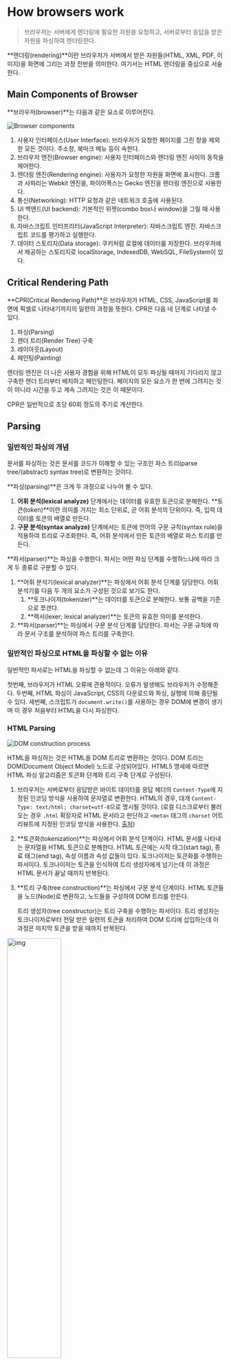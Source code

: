 # How browsers work

> 브라우저는 서버에게 렌더링에 필요한 자원을 요청하고, 서버로부터 응답을 받은 자원을 파싱하여 렌더링한다.

**렌더링(rendering)**이란 브라우저가 서버에서 받은 자원들(HTML, XML, PDF, 이미지)을 화면에 그리는 과정 전반을 의미한다. 여기서는 HTML 렌더링을 중심으로 서술한다.

## Main Components of Browser

**브라우저(browser)**는 다음과 같은 요소로 이루어진다.

![Browser components](https://web-dev.imgix.net/image/T4FyVKpzu4WKF1kBNvXepbi08t52/PgPX6ZMyKSwF6kB8zIhB.png?auto=format)

1. 사용자 인터페이스(User Interface): 브라우저가 요청한 페이지를 그린 창을 제외한 모든 것이다. 주소창, 북마크 메뉴 등이 속한다.
2. 브라우저 엔진(Browser engine): 사용자 인터페이스와 렌더링 엔진 사이의 동작을 제어한다.
3. 렌더링 엔진(Rendering engine): 사용자가 요청한 자원을 화면에 표시한다. 크롬과 사파리는 Webkit 엔진을, 파이어폭스는 Gecko 엔진을 렌더링 엔진으로 사용한다.
4. 통신(Networking): HTTP 요청과 같은 네트워크 호출에 사용된다.
5. UI 백엔드(UI backend): 기본적인 위젯(combo box나 window)을 그릴 때 사용한다.
6. 자바스크립트 인터프리터(JavaScript Interpreter): 자바스크립트 엔진. 자바스크립트 코드를 평가하고 실행한다.
7. 데이터 스토리지(Data storage): 쿠키처럼 로컬에 데이터를 저장한다. 브라우저에서 제공하는 스토리지로 localStorage, IndexedDB, WebSQL, FileSystem이 있다.



## Critical Rendering Path

**CPR(Critical Rendering Path)**은 브라우저가 HTML, CSS, JavaScript를 화면에 픽셀로 나타내기까지의 일련의 과정을 뜻한다. CPR은 다음 네 단계로 나타낼 수 있다.

1. 파싱(Parsing)
2. 렌더 트리(Render Tree) 구축
3. 레이아웃(Layout)
4. 페인팅(Painting)

렌더링 엔진은 더 나은 사용자 경험을 위해 HTML이 모두 파싱될 때까지 기다리지 않고 구축한 렌더 트리부터 배치하고 페인팅한다. 페이지의 모든 요소가 한 번에 그려지는 것이 아니라 시간을 두고 계속 그려지는 것은 이 때문이다.

CPR은 일반적으로 초당 60회 정도의 주기로 계산한다.

## Parsing

### 일반적인 파싱의 개념

문서를 파싱하는 것은 문서를 코드가 이해할 수 있는 구조인 파스 트리(parse tree/(abstract) syntax tree)로 변환하는 것이다.

**파싱(parsing)**은 크게 두 과정으로 나누어 볼 수 있다.

1. **어휘 분석(lexical analyze)** 단계에서는 데이터를 유효한 토큰으로 분해한다. **토큰(token)**이란 의미를 가지는 최소 단위로, 곧 어휘 분석의 단위이다. 즉, 입력 데이터를 토큰의 배열로 만든다.
2. **구문 분석(syntax analyze)** 단계에서는 토큰에 언어의 구문 규칙(syntax rule)을 적용하여 트리로 구조화한다. 즉, 어휘 분석에서 만든 토큰의 배열로 파스 트리를 만든다.

**파서(parser)**는 파싱을 수행한다. 파서는 어떤 파싱 단계를 수행하느냐에 따라 크게 두 종류로 구분할 수 있다.

1. **어휘 분석기(lexical analyzer)**는 파싱에서 어휘 분석 단계를 담당한다. 어휘 분석기를 다음 두 개의 요소가 구성된 것으로 보기도 한다.
   1. **토크나이저(tokenizer)**는 데이터를 토큰으로 분해한다. 보통 공백을 기준으로 쪼갠다.
   2. **렉서(lexer; lexical analyzer)**는 토큰의 유효한 의미를 분석한다.
2. **파서(parser)**는 파싱에서 구문 분석 단계를 담당한다. 파서는 구문 규칙에 따라 문서 구조를 분석하여 파스 트리를 구축한다.

### 일반적인 파싱으로 HTML을 파싱할 수 없는 이유

일반적인 파서로는 HTML을 파싱할 수 없는데 그 이유는 아래와 같다.

첫번째, 브라우저가 HTML 오류에 관용적이다. 오류가 발생해도 브라우저가 수정해준다. 두번째, HTML 파싱이 JavaScript, CSS의 다운로드와 파싱, 실행에 의해 중단될 수 있다. 세번째, 스크립트가 `document.write()`를 사용하는 경우 DOM에 변경이 생기며 이 경우 처음부터 HTML을 다시 파싱한다.

### HTML Parsing

![DOM construction process](https://web-dev.imgix.net/image/C47gYyWYVMMhDmtYSLOWazuyePF2/cSL20piziX7XLekCPCuD.png?auto=format)

HTML을 파싱하는 것은 HTML을 DOM 트리로 변환하는 것이다. DOM 트리는 DOM(Document Object Model) 노드로 구성되어있다. HTML5 명세에 따르면 HTML 파싱 알고리즘은 토큰화 단계와 트리 구축 단계로 구성된다.

1. 브라우저는 서버로부터 응답받은 바이트 데이터를 응답 헤더의 `Content-Type`에 지정된 인코딩 방식을 사용하여 문자열로 변환한다. HTML의 경우, 대개 `Content-Type: text/html; charset=utf-8`으로 명시될 것이다. (로컬 디스크로부터 불러오는 경우 `.html` 확장자로 HTML 문서라고 판단하고 `<meta>` 태그의 `charset` 어트리뷰트에 지정된 인코딩 방식을 사용한다. [출처](https://stackoverflow.com/questions/4696499/meta-charset-utf-8-vs-meta-http-equiv-content-type))

2. **토큰화(tokenization)**는 파싱에서 어휘 분석 단계이다. HTML 문서를 나타내는 문자열을 HTML 토큰으로 분해한다. HTML 토큰에는 시작 태그(start tag), 종료 태그(end tag), 속성 이름과 속성 값들이 있다.
   토크나이저는 토큰화를 수행하는 파서이다. 토크나이저는 토큰을 인식하여 트리 생성자에게 넘기는데 이 과정은 HTML 문서가 끝날 때까지 반복된다.

3. **트리 구축(tree construction)**는 파싱에서 구문 분석 단계이다. HTML 토큰들을 노드(Node)로 변환하고, 노드들을 구성하여 DOM 트리를 만든다.

   트리 생성자(tree constructor)는 트리 구축을 수행하는 파서이다. 트리 생성자는 토크나이저로부터 전달 받은 일련의 토큰을 처리하여 DOM 트리에 삽입하는데 이 과정은 마지막 토큰을 받을 때까지 반복된다.

<img src="https://html.spec.whatwg.org/images/parsing-model-overview.svg" alt="img" style="width: 50%;" />

일반적으로 네트워크 요청으로 가져온 HTML 문서는 위와 같은 알고리즘으로 파싱된다. 여기서 *Script Execution* 분기는 다음을 뜻한다. 랜더링 엔진은 HTML을 파싱하는 중 클래식 스크립트 태그(`<script>`)가 나타나면 HTML 파싱은 멈춘다. `src` 속성이 지정되어있는 경우 해당 스크립트를 다운로드한다. 스크립트의 파싱과 실행이 끝나면 HTML 파싱이 재개된다. 이때 스크립트가 `document.write()`와 같은 API를 사용하면 DOM 트리가 수정되므로 이 경우엔 아예 HTML을 처음부터 다시 파싱한다. 지연 스크립트(`<script defer>`)를 사용하면 스크립트의 파싱과 실행 시점을 조절할 수 있다.

### CSS Parsing

![DOM tree](https://web-dev.imgix.net/image/C47gYyWYVMMhDmtYSLOWazuyePF2/keK3wDv9k2KzJA9QubFx.png?auto=format)

CSS를 파싱하는 것은 CSS를 CSSOM 트리로 변환하는 것이다. CSSOM 트리는 CSSOM(CSS Object Model) 노드로 이루어져있다.

CSS 역시 HTML과 같은 프로세스를 사용한다. 바이트는 문자로, 문자는 토큰으로, 토큰은 노드로 변환되고 노드가 모여 CSSOM 트리를 구성한다.

렌더링 엔진은 HTML을 파싱하는 중 `<link>` 태그나 `<style>` 태그를 만나면 HTML 파싱은 멈춘다. `<link>` 태그의 경우 `href` 속성에 지정된 CSS를 다운로드받는다. 이후 CSS의 파싱이 완료되면 HTML 파싱이 재개된다.

## Render tree construction

**렌더 트리(Render tree)**는 DOM 트리와 CSSOM 트리를 결합한 트리로 화면에 렌더링되는 노드만으로 구성된다. Webkit은 렌더 트리의 노드를 렌더러(renderer) 또는 렌더 객체(render object)라고 부른다. Gecko에서는 프레임 트리(frame tree)라고 하며 그 노드를 프레임(frame)이라고 한다.

렌더링 트리를 구성하는 방법은 아래와 같다.

1. DOM 트리의 루트부터 각 노드를 순회한다. `<script>`, `<meta>`, `<head>` 등의 태그로 만든 노드와 `"display: none;"`과 같이 CSS로 숨겨진 노드는 렌더 트리에서 생략된다.
2. 각 노드에 적절히 대응하는 CSSOM 규칙을 찾아 적용한다.
3. 노드를 컨텐츠와 계산된 스타일과 함께 내보낸다.

고로 DOM 트리와 렌더 트리는 완벽하게 일치하지 않는다.

## Layout

렌더러의 크기와 위치를 계산하는 것을 Webkit에서는 **레이아웃(layout),** Gecko에서는 리플로우(reflow)라고 한다. 레이아웃은 루트 렌더러부터 재귀적으로 실행된다. 레이아웃은 일반적으로 왼쪽에서 오른쪽으로 또는 위에서 아래로 흐른다.

레이아웃은 렌더 트리가 수정될 때마다 발생한다. 노드 수가 많을수록 레이아웃이 더 오래 걸린다. 레이아웃이 병목될 경우 스크롤 또는 애니메이션에 버벅거림이 발생할 수 있다.

## Painting

**페인팅(painting)**은 렌더 트리의 노드를 실제 화면에 픽셀로 그리는 것이다. 처음으로 로드될 때는 전체 화면을 그리고 그 이후부터는 최적화로 변경이 필요한 영역만 다시 그린다.

페인팅은 매우 빠른 프로세스이지만 그래도 레이아웃과 더불어 소요 시간을 고려해야한다.

## Rerendering

**리렌더링(rerendering)**은 리플로우와 리페인트가 실행되는 것이다. 리플로우(reflow)는 레이아웃이 변경된 경우 레이아웃을 다시 계산하는 것을 말한다. 리페인트(repaint)는 변경된 렌더 트리를 다시 페인트를 하는 것을 말한다. 리플로우 이후 리페인트가 발생하나 레이아웃에 변경이 없다면 리페인트만 실행된다.

리렌더링은 다음과 같은 이유로 다시 발생할 수 있다. 

- 자바스크립트에 의한 노드 추가 또는 삭제
- 브라우저 창의 리사이징으로 인한 뷰포트 크기 변경
- HTML 요소의 레이아웃 변경을 발생시키는 스타일 변경

리렌더링은 비용이 많이 드므로 리렌더링이 빈번히 발생하지 않도록 주의한다. 리렌더링 횟수를 줄이기 위해 React, Vue와 같은 라이브러리는 Virtual DOM을 사용하여 변경 사항을 한 번에 묶어 반영한다.

## JavaScript Parsing

기본적으로 렌더링 엔진은 HTML 파싱 도중 `<script>` 태그를 만나면 HTML 파싱을 중단하고 자바스크립트 엔진에 제어권을 넘긴다. 자바스크립트 엔진은 자바스크립트 코드를 파싱하고 실행한 후 다시 렌더링 엔진으로 제어권을 넘긴다. 렌더링 엔진은 중단 지점부터 다시 HTML 파싱을 재개한다.

자바스크립트 엔진은 다음과 같은 단계로 자바스크립트 코드를 파싱한다.

1. 토큰화는 파싱에서 어휘 분석 단계이다. 자바스크립트 코드를 나타내는 문자열을 자바스크립트 토큰으로 분해한다. 자바스크립트 토큰에는 예약어, 식별자, 리터럴, 구분자 등이 있다.
2. 파싱은 파싱에서 구문 분석 단계이다. 토큰을 구문 분석하여 AST(Abstract Syntax Tree)를 만든다. 

이후 자바스크립트 엔진은 다음과 같은 단계로 자바스크립트 코드를 실행한다.

1. 바이트코드 변환: AST를 바이트코드로 변환한다.
2. 자바스크립트 실행: 자바스크립트 인터프리터가 자바스크립트를 실행한다.

V8 자바스크립트 엔진은 자주 사용하는 코드를 TurboFan 컴파일러를 사용해 최적화된 머신 코드로 컴파일하여 성능을 최적화한다.

### 파싱과 실행 시점 정하기

![img](https://v8.dev/_img/modules/async-defer.svg)

클래식 스크립트의 파싱과 실행은 HTML의 파싱을 블로킹한다. `src`로 자바스크립트 파일을 로드하는 `<script>` 태그에 한해서 속성을 추가해 스크립트의 파싱과 실행 시점을 정할 수 있다.

- 클래식 스크립트: 스크립트 파싱이 HTML을 블로킹한다. 스크립트 파싱이 완료되자마자 스크립트를 실행한다.
- `async` 스크립트: 스크립트 파싱이 HTML 파싱을 블로킹하지 않는다. 스크립트 파싱이 완료되자마자 스크립트를 실행한다.
- `defer` 스크립트: 스크립트 파싱이 HTML 파싱을 블로킹하지 않는다. HTML 파싱이 완료되자마자 스크립트를 실행한다. (HTML 파싱이 완료되고 DOM 트리가 완성된 즉시 발생하는 `DOMContetLoaded` 이벤트는 `defer` 스크립트 실행 이후 발생한다.)

## 참고

- [Kruno: How browsers work | JSUnconf 2017](https://youtu.be/0IsQqJ7pwhw)
- https://github.com/alex/what-happens-when
- https://web.dev/howbrowserswork/
- https://d2.naver.com/helloworld/59361
- https://html.spec.whatwg.org/multipage/parsing.html#parsing
- [Critical rendering path - Crash course on web performance (Fluent 2013) ](https://youtu.be/PkOBnYxqj3k)
- https://web.dev/critical-rendering-path/
- https://m.post.naver.com/viewer/postView.nhn?volumeNo=8431285&memberNo=34176766
- https://developer.mozilla.org/en-US/docs/Web/Performance/Critical_rendering_path
- https://wormwlrm.github.io/2021/03/27/How-browsers-work.html#%EA%B0%80%EC%83%81-dom
- 모던 자바스크립트 Deep Dive 38장 브라우저의 렌더링 과정
- https://v8.dev/features/modules#defer